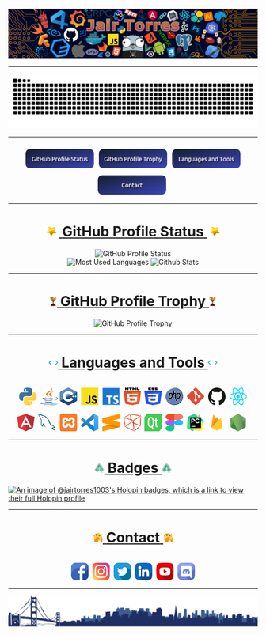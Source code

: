 ![bg][banner-JairTorres1003]

---
<!-- nav -->
<div align="center">
  <picture>
    <source media="(prefers-color-scheme: dark)" srcset="https://raw.githubusercontent.com/JairTorres1003/JairTorres1003/output/github-contribution-grid-snake-dark.svg">
    <source media="(prefers-color-scheme: light)" srcset="https://raw.githubusercontent.com/JairTorres1003/JairTorres1003/output/github-contribution-grid-snake.svg">
    <img alt="github contribution grid snake animation" src="https://raw.githubusercontent.com/JairTorres1003/JairTorres1003/output/github-contribution-grid-snake.svg">
  </picture>
</div>

---
<div align="center">
  <img src="./icon/1px-white-70.png" alt=" " height="50" width="0"/>
  <a href="#----github-profile-status--"><img src="./icon/Button_github_profile_status.png" alt="Button github profile status" width="140"/></a>
  <img src="./icon/1px-white-70.png" alt=" " height="50" width="0"/>
  <a href="#----github-profile-trophy--"><img src="./icon/Button_github_profile_trophy.png" alt="Button github profile trophy" width="140"/></a>
  <img src="./icon/1px-white-70.png" alt=" " height="50" width="0"/>
  <a href="#----languages-and-tools--"><img src="./icon/Button_languages_and_tools.png" alt="Button languages and tools" width="140"/></a>
  <img src="./icon/1px-white-70.png" alt=" " height="50" width="0"/>
  <a href="#----contact--"><img src="./icon/Button_contact.png" alt="Button contact" width="140"/></a>
  <img src="./icon/1px-white-70.png" alt=" " height="50" width="0"/>
</div>

<hr id="GitHub-Profile-Status">

<h1 align="center">
  <a href="#user-content-GitHub-Profile-Status">
    <picture>
      <img src="./icon/star.gif" width="30" alt="star">
    </picture>
    <span>GitHub Profile Status</span>
    <picture>
      <img src="./icon/star.gif" width="30" alt="star">
    </picture>
  </a>
</h1>

<div align="center">
  <picture>
    <source media="(prefers-color-scheme: dark)" srcset="https://github-readme-streak-stats.herokuapp.com?user=JairTorres1003&theme=github-dark-blue&hide_border=true&date_format=j%20M%5B%20Y%5D">
    <source media="(prefers-color-scheme: light)" srcset="https://github-readme-streak-stats.herokuapp.com?user=JairTorres1003&date_format=j%20M%5B%20Y%5D">
    <img height="160em" src="https://github-readme-streak-stats.herokuapp.com?user=JairTorres1003&date_format=j%20M%5B%20Y%5D" alt="GitHub Profile Status"/>
  </picture>
</div>
<div align="center">
  <picture>
    <source media="(prefers-color-scheme: dark)" srcset="https://github-readme-stats-jairtorres1003.vercel.app/api/top-langs/?username=JairTorres1003&layout=compact&theme=github_dark">
    <source media="(prefers-color-scheme: light)" srcset="https://github-readme-stats-jairtorres1003.vercel.app/api/top-langs/?username=JairTorres1003&layout=compact">
    <img height="140em" src="https://github-readme-stats-jairtorres1003.vercel.app/api/top-langs/?username=JairTorres1003&layout=compact" alt="Most Used Languages"/>
  </picture>
  <picture>
    <source media="(prefers-color-scheme: dark)" srcset="https://github-readme-stats-jairtorres1003.vercel.app/api?username=JairTorres1003&show_icons=true&theme=github_dark">
    <source media="(prefers-color-scheme: light)" srcset="https://github-readme-stats-jairtorres1003.vercel.app/api?username=JairTorres1003&show_icons=true">
    <img height="140em" src="https://github-readme-stats-jairtorres1003.vercel.app/api?username=JairTorres1003&show_icons=true" alt="Github Stats"/>
  </picture>
</div>

<hr id="GitHub-Profile-Trophy">

<h1 align="center">
  <a href="#user-content-GitHub-Profile-Trophy">
    <picture>
      <img src="./icon/Trophy.gif" width="14" alt="Trophy">
    </picture>
    <span>GitHub Profile Trophy</span>
    <picture>
      <img src="./icon/Trophy.gif" width="14" alt="Trophy">
    </picture>
  </a>
</h1>
<div align="center">
  <picture>
    <source media="(prefers-color-scheme: dark)" srcset="https://github-profile-trophy.vercel.app/?username=JairTorres1003&no-frame=true&theme=onestar&margin-w=7&margin-h=5&column=8">
    <source media="(prefers-color-scheme: light)" srcset="https://github-profile-trophy.vercel.app/?username=JairTorres1003&no-frame=true&margin-w=7&margin-h=5&column=8">
    <img alt="GitHub Profile Trophy" src="https://github-profile-trophy.vercel.app/?username=JairTorres1003&no-frame=true&margin-w=7&margin-h=5&column=8">
  </picture>
</div>

<hr id="Languages-and-Tools">

<h1 align="center">
  <a href="#user-content-Languages-and-Tools">
    <picture>
      <img src="./icon/code.gif" width="20" alt="symbol </>">
    </picture>
    <span>Languages and Tools</span>
    <picture>
      <img src="./icon/code.gif" width="20" alt="symbol </>">
    </picture>
  </a>
</h1>

<div align="center">
  <img src="./icon/1px-white-70.png" alt=" " height="50" width="0"/>
  <code><img src="./icon/python.svg" alt="python" height="35" width="35"/></code>
  <img src="./icon/1px-white-70.png" alt=" " height="50" width="0"/>
  <code><img src="./icon/java.svg" alt="java" height="35" width="35"/></code
  <img src="./icon/1px-white-70.png" alt=" " height="50" width="0"/>
  <code><img src="./icon/c-plusplus.svg" alt="c++" height="35" width="35"/></code>
  <img src="./icon/1px-white-70.png" alt=" " height="50" width="0"/>
  <code><img src="./icon/javascript.svg" alt="javascript" height="35" width="35"/></code>
  <img src="./icon/1px-white-70.png" alt=" " height="50" width="0"/>
  <code><img src="./icon/Typescript.svg" alt="Typescript" height="35" width="35"/></code>
  <img src="./icon/1px-white-70.png" alt=" " height="50" width="0"/>
  <code><img src="./icon/html-5.svg" alt="html5" height="35" width="35"/></code>
  <img src="./icon/1px-white-70.png" alt=" " height="50" width="0"/>
  <code><img src="./icon/css-3.svg" alt="css3" height="35" width="35"/></code>
  <img src="./icon/1px-white-70.png" alt=" " height="50" width="0"/>
  <code><img src="./icon/php.svg" alt="php" height="35" width="35"/></code>
  <img src="./icon/1px-white-70.png" alt=" " height="50" width="0"/>
  <code><img src="./icon/git-icon.svg" alt="git" height="35" width="35"/></code>
  <img src="./icon/1px-white-70.png" alt=" " height="50" width="0"/>
  <code><img src="./icon/github-icon.svg" alt="github" height="35" width="35"/></code>
  <img src="./icon/1px-white-70.png" alt=" " height="50" width="0"/>
  <code><img src="./icon/react.svg" alt="react" height="35" width="35"/></code>
  <img src="./icon/1px-white-70.png" alt=" " height="50" width="0"/>
  <code><img src="./icon/angular-icon.svg" alt="angular" height="35" width="35"/></code>
  <img src="./icon/1px-white-70.png" alt=" " height="50" width="0"/>
  <code><img src="./icon/mysql.svg" alt="mysql" height="35" width="35"/></code>
  <img src="./icon/1px-white-70.png" alt=" " height="50" width="0"/>
  <code><img src="./icon/xampp.svg" alt="xampp" height="35" width="35"/></code>
  <img src="./icon/1px-white-70.png" alt=" " height="50" width="0"/>
  <code><img src="./icon/visual-studio-code.svg" alt="visual studio code." height="35" width="35"/></code>
  <img src="./icon/1px-white-70.png" alt=" " height="50" width="0"/>
  <code><img src="./icon/sublime-text.svg" alt="sublime text" height="35" width="35"/></code>
  <img src="./icon/1px-white-70.png" alt=" " height="50" width="0"/>
  <code><img src="./icon/netbeans.svg" alt="netbeans" height="35" width="35"/></code>
  <img src="./icon/1px-white-70.png" alt=" " height="50" width="0"/>
  <code><img src="./icon/qt.svg" alt="qt" height="35" width="35"/></code>
  <img src="./icon/1px-white-70.png" alt=" " height="50" width="0"/>
  <code><img src="./icon/figma.svg" alt="figma" height="35" width="35"/></code>
  <img src="./icon/1px-white-70.png" alt=" " height="50" width="0"/>
  <code><img src="./icon/pycharm.svg" alt="pycharm" height="35" width="35"/></code>
  <img src="./icon/1px-white-70.png" alt=" " height="50" width="0"/>
  <code><img src="./icon/firebase.png" alt="firebase" height="35" width="35"/></code>
  <img src="./icon/1px-white-70.png" alt=" " height="50" width="0"/>
  <code><img src="./icon/node.png" alt="Node Js" height="35" width="35"/></code>
  <img src="./icon/1px-white-70.png" alt=" " height="50" width="0"/>
</div>

<hr id="Badges">

<h1 align="center">
  <a href="#user-content-Badges">
    <picture>
      <img src="./icon/badges.gif" width="20" alt="Contact">
    </picture>
    <span>Badges</span>
    <picture>
      <img src="./icon/badges.gif" width="20" alt="Contact">
    </picture>
  </a>
</h1>

[![An image of @jairtorres1003's Holopin badges, which is a link to view their full Holopin profile](https://holopin.me/jairtorres1003)](https://holopin.io/@jairtorres1003)

<hr id="Contact">

<h1 align="center">
  <a href="#user-content-Contact">
    <picture>
      <img src="./icon/contact.gif" width="20" alt="Contact">
    </picture>
    <span>Contact</span>
    <picture>
      <img src="./icon/contact.gif" width="20" alt="Contact">
    </picture>
  </a>
</h1>

<div align="center">
  <img src="./icon/1px-white-70.png" alt=" " height="50" width="0"/>
  <a href="https://www.facebook.com/Jair.Torres1003"><img src="./icon/facebook.png" alt="facebook" height="35" width="35"/></a>
  <img src="./icon/1px-white-70.png" alt=" " height="50" width="0"/>
  <a href="https://www.instagram.com/torres__jair/"><img src="./icon/instagram.png" alt="instagram" height="35" width="35"/></a>
  <img src="./icon/1px-white-70.png" alt=" " height="50" width="0"/>
  <a href="https://twitter.com/jatc_torres" target="_blank"><img src="./icon/twitter.png" alt="twitter" height="35" width="35"/></a>
  <img src="./icon/1px-white-70.png" alt=" " height="50" width="0"/>
  <a href="https://bit.ly/3RnMkx9"><img src="./icon/linkedin.png" alt="linkedin" height="35" width="35"/></a>
  <img src="./icon/1px-white-70.png" alt=" " height="50" width="0"/>
  <a href="https://www.youtube.com/channel/UCVm1bTBc84rnFxMQcUbVg5w"><img src="./icon/youtube.png" alt="youtube" height="35" width="35"/></a>
  <img src="./icon/1px-white-70.png" alt=" " height="50" width="0"/>
  <a href="https://discord.com/users/Jair_Torres#1719"><img src="./icon/discord.png" alt="discord" height="35" width="35"/></a>
  <img src="./icon/1px-white-70.png" alt=" " height="50" width="0"/>
</div>

--- 
![bg][footer-JairTorres1003]


<!-- variables banner and footer-->
<!--
[banner-JairTorres1003Dog]: ./JairTorres1003Dog.jpg
[banner-JairTorres1003Tec]: ./code-jairTorres.jpg
-->
[banner-JairTorres1003]: ./icon/banner.jpg
[footer-JairTorres1003]: ./icon/footer.png

<!-- REFERENCES --
https://github.com/Platane/snk
https://github-readme-streak-stats.herokuapp.com/demo/
https://github.com/anuraghazra/github-readme-stats
https://github.com/ryo-ma/github-profile-trophy
-->
  
<!-- Copyright © 2022 Jair Torres. -->
